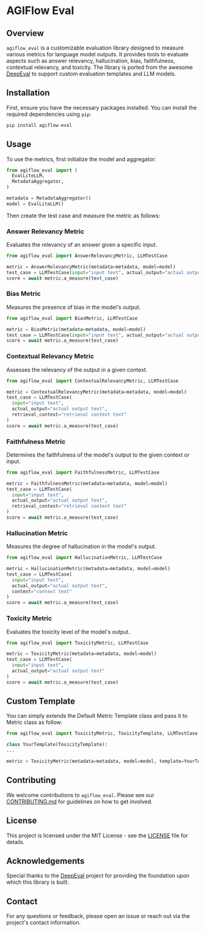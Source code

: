 # AGIFlow Eval

## Overview

`agiflow_eval` is a customizable evaluation library designed to measure various metrics for language model outputs. It provides tools to evaluate aspects such as answer relevancy, hallucination, bias, faithfulness, contextual relevancy, and toxicity. The library is ported from the awesome [DeepEval](https://github.com/confident-ai/deepeval) to support custom evaluation templates and LLM models.

## Installation

First, ensure you have the necessary packages installed. You can install the required dependencies using `pip`:

```bash
pip install agiflow-eval
```

## Usage

To use the metrics, first initialize the model and aggregator:

```python
from agiflow_eval import (
  EvalLiteLLM,
  MetadataAggregator,
)

metadata = MetadataAggregator()
model = EvalLiteLLM()
```

Then create the test case and measure the metric as follows:

### Answer Relevancy Metric

Evaluates the relevancy of an answer given a specific input.

```python
from agiflow_eval import AnswerRelevancyMetric, LLMTestCase

metric = AnswerRelevancyMetric(metadata=metadata, model=model)
test_case = LLMTestCase(input="input text", actual_output="actual output text")
score = await metric.a_measure(test_case)
```

### Bias Metric

Measures the presence of bias in the model's output.

```python
from agiflow_eval import BiasMetric, LLMTestCase

metric = BiasMetric(metadata=metadata, model=model)
test_case = LLMTestCase(input="input text", actual_output="actual output text")
score = await metric.a_measure(test_case)
```

### Contextual Relevancy Metric

Assesses the relevancy of the output in a given context.

```python
from agiflow_eval import ContextualRelevancyMetric, LLMTestCase

metric = ContextualRelevancyMetric(metadata=metadata, model=model)
test_case = LLMTestCase(
  input="input text", 
  actual_output="actual output text",
  retrieval_context="retrieval context text"
)
score = await metric.a_measure(test_case)
```

### Faithfulness Metric

Determines the faithfulness of the model's output to the given context or input.

```python
from agiflow_eval import FaithfulnessMetric, LLMTestCase

metric = FaithfulnessMetric(metadata=metadata, model=model)
test_case = LLMTestCase(
  input="input text", 
  actual_output="actual output text",
  retrieval_context="retrieval context text"
)
score = await metric.a_measure(test_case)
```

### Hallucination Metric

Measures the degree of hallucination in the model's output.

```python
from agiflow_eval import HallucinationMetric, LLMTestCase

metric = HallucinationMetric(metadata=metadata, model=model)
test_case = LLMTestCase(
  input="input text", 
  actual_output="actual output text",
  context="context text"
)
score = await metric.a_measure(test_case)
```

### Toxicity Metric

Evaluates the toxicity level of the model's output.

```python
from agiflow_eval import ToxicityMetric, LLMTestCase

metric = ToxicityMetric(metadata=metadata, model=model)
test_case = LLMTestCase(
  input="input text", 
  actual_output="actual output text"
)
score = await metric.a_measure(test_case)
```

## Custom Template
You can simply extends the Default Metric Template class and pass it to Metric class as follow:  

``` python
from agiflow_eval import ToxicityMetric, ToxicityTemplate, LLMTestCase

class YourTemplate(ToxicityTemplate):
...

metric = ToxicityMetric(metadata=metadata, model=model, template=YourTemplate())
```


## Contributing

We welcome contributions to `agiflow_eval`. Please see our [CONTRIBUTING.md](CONTRIBUTING.md) for guidelines on how to get involved.

## License

This project is licensed under the MIT License - see the [LICENSE](LICENSE) file for details.

## Acknowledgements

Special thanks to the [DeepEval](https://github.com/confident-ai/deepeval) project for providing the foundation upon which this library is built.

## Contact

For any questions or feedback, please open an issue or reach out via the project's contact information.
